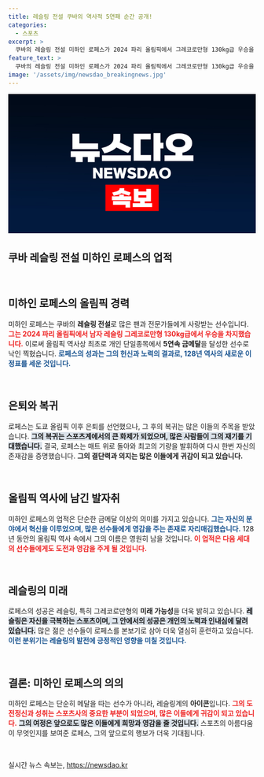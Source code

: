 ```yaml
---
title: 레슬링 전설 쿠바의 역사적 5연패 순간 공개!
categories:
  - 스포츠
excerpt: >
  쿠바의 레슬링 전설 미하인 로페스가 2024 파리 올림픽에서 그레코로만형 130kg급 우승을 차지하며 역사적인 5연속 금메달을 달성했습니다. 올림픽 128년 역사 속 새로운 전설의 탄생, 그의 여정이 궁금하다면 클릭!
feature_text: >
  쿠바의 레슬링 전설 미하인 로페스가 2024 파리 올림픽에서 그레코로만형 130kg급 우승을 차지하며 역사적인 5연속 금메달을 달성했습니다. 올림픽 128년 역사 속 새로운 전설의 탄생, 그의 여정이 궁금하다면 클릭!
image: '/assets/img/newsdao_breakingnews.jpg'
---
```


<p><img src="/assets/img/newsdao_breakingnews.jpg" alt="pcversion 속보" /></p>

<h2 data-ke-size="size26">쿠바 레슬링 전설 미하인 로페스의 업적</h2>

<p data-ke-size="size16">&nbsp;</p>

<h2>미하인 로페스의 올림픽 경력</h2>

<p>미하인 로페스는 쿠바의 <b>레슬링 전설</b>로 많은 팬과 전문가들에게 사랑받는 선수입니다. <b><span style="color: #ee2323;">그는 2024 파리 올림픽에서 남자 레슬링 그레코로만형 130kg급에서 우승을 차지했습니다.</span></b> 이로써 올림픽 역사상 최초로 개인 단일종목에서 <b>5연속 금메달</b>을 달성한 선수로 낙인 찍혔습니다. <b><span style="color: #1a5490;">로페스의 성과는 그의 헌신과 노력의 결과로, 128년 역사의 새로운 이정표를 세운 것입니다.</span></b></p>

<p data-ke-size="size16">&nbsp;</p>

<h2>은퇴와 복귀</h2>

<p>로페스는 도쿄 올림픽 이후 은퇴를 선언했으나, 그 후의 복귀는 많은 이들의 주목을 받았습니다. <b><span style="background-color: #21538527;">그의 복귀는 스포츠계에서의 큰 화제가 되었으며, 많은 사람들이 그의 재기를 기대했습니다.</span></b> 결국, 로페스는 매트 위로 돌아와 최고의 기량을 발휘하여 다시 한번 자신의 존재감을 증명했습니다. <b>그의 결단력과 의지는 많은 이들에게 귀감이 되고 있습니다.</b></p>

<p data-ke-size="size16">&nbsp;</p>

<h2>올림픽 역사에 남긴 발자취</h2>

<p>미하인 로페스의 업적은 단순한 금메달 이상의 의미를 가지고 있습니다. <b><span style="color: #1a5490;">그는 자신의 분야에서 혁신을 이루었으며, 많은 선수들에게 영감을 주는 존재로 자리매김했습니다.</span></b> 128년 동안의 올림픽 역사 속에서 그의 이름은 영원히 남을 것입니다. <b><span style="color: #ee2323;">이 업적은 다음 세대의 선수들에게도 도전과 영감을 주게 될 것입니다.</span></b></p>

<p data-ke-size="size16">&nbsp;</p>

<h2>레슬링의 미래</h2>

<p>로페스의 성공은 레슬링, 특히 그레코로만형의 <b>미래 가능성</b>을 더욱 밝히고 있습니다. <b><span style="background-color: #21538527;">레슬링은 자신을 극복하는 스포츠이며, 그 안에서의 성공은 개인의 노력과 인내심에 달려 있습니다.</span></b> 많은 젊은 선수들이 로페스를 본보기로 삼아 더욱 열심히 훈련하고 있습니다. <b><span style="color: #1a5490;">이런 분위기는 레슬링의 발전에 긍정적인 영향을 미칠 것입니다.</span></b></p>

<p data-ke-size="size16">&nbsp;</p>

<h2>결론: 미하인 로페스의 의의</h2>

<p>미하인 로페스는 단순히 메달을 따는 선수가 아니라, 레슬링계의 <b>아이콘</b>입니다. <b><span style="color: #ee2323;">그의 도전정신과 성취는 스포츠사의 중요한 부분이 되었으며, 많은 이들에게 귀감이 되고 있습니다.</span></b> <b><span style="background-color: #21538527;">그의 여정은 앞으로도 많은 이들에게 희망과 영감을 줄 것입니다.</span></b> 스포츠의 아름다움이 무엇인지를 보여준 로페스, 그의 앞으로의 행보가 더욱 기대됩니다.</p>

<p data-ke-size="size16">&nbsp;</p>
실시간 뉴스 속보는, <a href="https://newsdao.kr" rel="dofollow">https://newsdao.kr</a>


